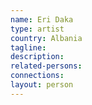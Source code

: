```yaml
---
name: Eri Daka
type: artist
country: Albania
tagline:
description:
related-persons:
connections:
layout: person
---
```


